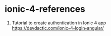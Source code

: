# ionic-4-references

1. Tutorial to create authentication in Ionic 4 app<br/>
https://devdactic.com/ionic-4-login-angular/
